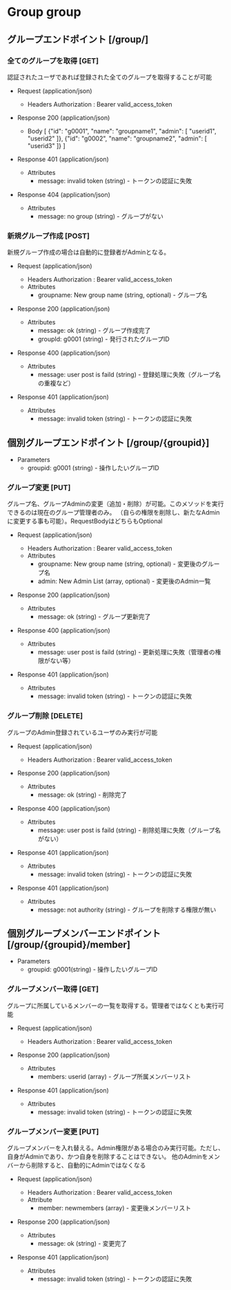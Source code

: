 # Group group


## グループエンドポイント [/group/]

### 全てのグループを取得 [GET]
認証されたユーザであれば登録された全てのグループを取得することが可能

+ Request (application/json)
    + Headers
        Authorization : Bearer valid_access_token

+ Response 200 (application/json)
    + Body
        [
            {"id": "g0001", "name": "groupname1", "admin": [ "userid1", "userid2" ]},
            {"id": "g0002", "name": "groupname2", "admin": [ "userid3" ]}
        ]

+ Response 401 (application/json)
    + Attributes
        + message: invalid token (string) - トークンの認証に失敗

+ Response 404 (application/json)
    + Attributes
        + message: no group (string) - グループがない

### 新規グループ作成 [POST]
新規グループ作成の場合は自動的に登録者がAdminとなる。
+ Request (application/json)
    + Headers
        Authorization : Bearer valid_access_token
    + Attributes
        + groupname: New group name (string, optional) - グループ名

+ Response 200 (application/json)
    + Attributes
        + message: ok (string) - グループ作成完了
        + groupId: g0001 (string) - 発行されたグループID

+ Response 400 (application/json)
    + Attributes
        + message: user post is faild (string) - 登録処理に失敗（グループ名の重複など）

+ Response 401 (application/json)
    + Attributes
        + message: invalid token (string) - トークンの認証に失敗

## 個別グループエンドポイント [/group/{groupid}]

+ Parameters
    + groupid: g0001 (string) - 操作したいグループID



### グループ変更 [PUT]
グループ名、グループAdminの変更（追加・削除）が可能。このメソッドを実行できるのは現在のグループ管理者のみ。
（自らの権限を削除し、新たなAdminに変更する事も可能）。RequestBodyはどちらもOptional

+ Request (application/json)
    + Headers
        Authorization : Bearer valid_access_token
    + Attributes
        + groupname: New group name (string, optional) - 変更後のグループ名
        + admin: New Admin List (array, optional) - 変更後のAdmin一覧

+ Response 200 (application/json)
    + Attributes
        + message: ok (string) - グループ更新完了

+ Response 400 (application/json)
    + Attributes
        + message: user post is faild (string) - 更新処理に失敗（管理者の権限がない等）

+ Response 401 (application/json)
    + Attributes
        + message: invalid token (string) - トークンの認証に失敗


### グループ削除 [DELETE]
グループのAdmin登録されているユーザのみ実行が可能
+ Request (application/json)
    + Headers
        Authorization : Bearer valid_access_token

+ Response 200 (application/json)
    + Attributes
        + message: ok (string) - 削除完了

+ Response 400 (application/json)
    + Attributes
        + message: user post is faild (string) - 削除処理に失敗（グループ名がない）

+ Response 401 (application/json)
    + Attributes
        + message: invalid token (string) - トークンの認証に失敗

+ Response 401 (application/json)
    + Attributes
        + message: not authority (string) - グループを削除する権限が無い


## 個別グループメンバーエンドポイント [/group/{groupid}/member]

+ Parameters
    + groupid: g0001(string) - 操作したいグループID

### グループメンバー取得 [GET]
グループに所属しているメンバーの一覧を取得する。管理者ではなくとも実行可能

+ Request (application/json)
    + Headers
        Authorization : Bearer valid_access_token

+ Response 200 (application/json)
    + Attributes
        + members: userid (array) - グループ所属メンバーリスト

+ Response 401 (application/json)
    + Attributes
        + message: invalid token (string) - トークンの認証に失敗

### グループメンバー変更 [PUT]
グループメンバーを入れ替える。Admin権限がある場合のみ実行可能。ただし、自身がAdminであり、かつ自身を削除することはできない。
他のAdminをメンバーから削除すると、自動的にAdminではなくなる

+ Request (application/json)
    + Headers
        Authorization : Bearer valid_access_token
    + Attribute
        + member: newmembers (array) - 変更後メンバーリスト

+ Response 200 (application/json)
    + Attributes
        + message: ok (string) - 変更完了

+ Response 401 (application/json)
    + Attributes
        + message: invalid token (string) - トークンの認証に失敗
